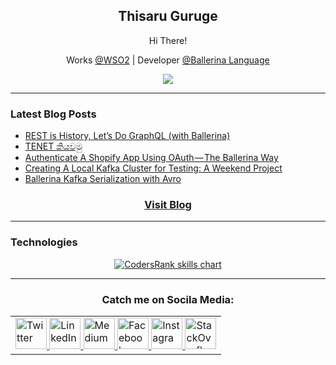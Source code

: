 <h2 align="center">Thisaru Guruge</h2>

<p align="center">
  Hi There!
</p>

<p align="center">
  Works <a href="https://www.wso2.com">@WSO2</a> | Developer <a href="https://ballerina.io">@Ballerina Language</a>
</p>

<p align="center">
  <img src="https://github-readme-stats.vercel.app/api?username=ThisaruGuruge&theme=chartreuse-dark" />
</p>

---
### Latest Blog Posts

<!-- BLOG-POST-LIST:START -->
- [REST is History, Let’s Do GraphQL (with Ballerina)](https://medium.com/ballerina-techblog/rest-is-history-lets-do-graphql-with-ballerina-dce7510b61e8?source=rss-ce30d56b8733------2)
- [TENET කියවමු](https://thisaru.medium.com/tenet-%E0%B6%9A%E0%B7%92%E0%B6%BA%E0%B7%80%E0%B6%B8%E0%B7%94-3c1d543d8125?source=rss-ce30d56b8733------2)
- [Authenticate A Shopify App Using OAuth — The Ballerina Way](https://medium.com/ballerina-techblog/authenticate-a-shopify-app-using-oauth-the-ballerina-way-f827ab99f576?source=rss-ce30d56b8733------2)
- [Creating A Local Kafka Cluster for Testing: A Weekend Project](https://medium.com/swlh/creating-a-local-kafka-cluster-for-testing-a-weekend-project-5d47e97fa9b1?source=rss-ce30d56b8733------2)
- [Ballerina Kafka Serialization with Avro](https://medium.com/ballerina-techblog/ballerina-kafka-serialization-with-avro-83126a7df9a1?source=rss-ce30d56b8733------2)
<!-- BLOG-POST-LIST:END -->


<a href="https://thisaru.medium.com"><h3 align="center">Visit Blog</h3></a>

---
### Technologies
<p align="center">
  <a href="https://profile.codersrank.io/user/thisaruguruge" target="_blank">
    <img src="https://cr-skills-chart-widget.azurewebsites.net/api/api?username=thisaruguruge&skills=java,python,ballerina,shell,bal&width=820" alt="CodersRank skills chart"/>
  </a>
</p>

---

<h3 align="center">
  Catch me on Socila Media:
</h3>

<table align="center">
  <tr>
    <td>
      <a href="https://twitter.com/ThisaruGuruge" target="_blank">
        <img style="border: 0; border-style: none" border=0 src="https://edent.github.io/SuperTinyIcons/images/svg/twitter.svg" width="50" title="Twitter"/>
      </a>
      <a href="https://linkedin.com/in/ThisaruGuruge" target="_blank">
        <img style="border: 0; border-style: none" border=0 src="https://edent.github.io/SuperTinyIcons/images/svg/linkedin.svg" width="50" title="LinkedIn"/>
      </a>
      <a href="https://thisaru.medium.com" target="_blank">
        <img style="border: 0; border-style: none" border=0 src="https://edent.github.io/SuperTinyIcons/images/svg/medium.svg" width="50" title="Medium"/>
      </a>
      <a href="https://facebook.com/ThisaruG" target="_blank">
        <img style="border: 0; border-style: none" border=0 src="https://edent.github.io/SuperTinyIcons/images/svg/facebook.svg" width="50" title="Facebook"/>
      </a>
      <a href="https://instagram.com/ThisaruG" target="_blank">
        <img style="border: 0; border-style: none" border=0 src="https://edent.github.io/SuperTinyIcons/images/svg/instagram.svg" width="50" title="Instagram"/>
      </a>
      <a href="https://stackoverflow.com/users/3615862/thisarug?tab=profile" target="_blank">
        <img style="border: 0; border-style: none" border=0 src="https://edent.github.io/SuperTinyIcons/images/svg/stackoverflow.svg" width="50" title="StackOverflow"/>
      </a>
    </td>
  </tr>
</table>

<!--
**ThisaruGuruge/ThisaruGuruge** is a ✨ _special_ ✨ repository because its `README.md` (this file) appears on your GitHub profile.

Here are some ideas to get you started:

- 🔭 I’m currently working on ...
- 🌱 I’m currently learning ...
- 👯 I’m looking to collaborate on ...
- 🤔 I’m looking for help with ...
- 💬 Ask me about ...
- 📫 How to reach me: ...
- 😄 Pronouns: ...
- ⚡ Fun fact: ...
-->

